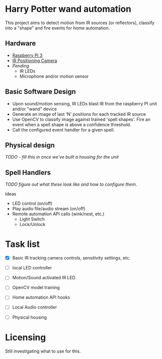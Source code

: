 # Harry Potter wand automation

This project aims to detect motion from IR sources (or reflectors), classify into a "shape" and fire events for home automation.

## Hardware

- [Raspberry PI 3](https://www.raspberrypi.org/products/raspberry-pi-3-model-b/)
- [IR Positioning Camera](http://www.dfrobot.com/index.php?route=product/product&product_id=1088)
- *Pending*
  - IR LEDs
  - Microphone and/or motion sensor

## Basic Software Design

- Upon sound/motion sensing, IR LEDs blast IR from the raspberry PI unit and/or "wand" device
- Generate an image of last 'N' positions for each tracked IR source
- Use OpenCV to classify image against trained 'spell shapes'.  Fire an event when a spell shape is above a confidence threshold.
- Call the configured event handler for a given spell.

## Physical design

*TODO - fill this in once we've built a housing for the unit*


## Spell Handlers

*TODO figure out what these look like and how to configure them*.

Ideas
- LED control (on/off)
- Play audio file/audio stream (on/off)
- Remote automation API calls (wink/nest, etc.)
  - Light Switch
  - Lock/Unlock 

# Task list

- [X] Basic IR tracking camera controls, sensitivity settings, etc.
- [ ] local LED controller
- [ ] Motion/Sound activated IR LED
- [ ] OpenCV model training
- [ ] Home automation API hooks
- [ ] Local Audio controller
- [ ] Physical housing


# Licensing

Still investigating what to use for this.

